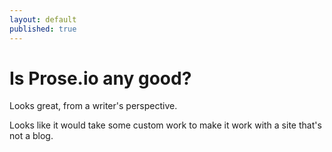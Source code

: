 ```yaml
---
layout: default
published: true
---
```


# Is Prose.io any good?

Looks great, from a writer's perspective.

Looks like it would take some custom work to make it work with a site that's not a blog.